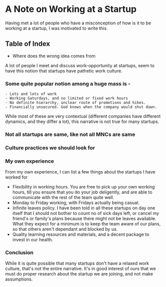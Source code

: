 # A Note on Working at a Startup

Having met a lot of people who have a misconception of how is it to be working at a startup, I was motivated to write this.

## Table of Index

- Where does the wrong idea comes from

A lot of people I meet and discuss work-opportunity at startups, seem to have this notion that startups have pathetic work culture.

### Some quite popular notion among a huge mass is -

    - Lots and lots of work
    - Working Saturdays, and no limited or fixed work hours
    - No definite hierarchy, unclear route of promotions and hikes.
    - Financially unsecured. God knows when the company would shut down.

While most of these are very contextual (different companies have different dynamics, and they differ a lot), this narrative is not true for many startups.

### Not all startups are same, like not all MNCs are same

### Culture practices we should look for

### My own experience

From my own experience, I can list a few things about the startups I have worked for

- Flexibility in working hours.
  You are free to pick up your own working hours, till you ensure that you do your job deligently, and are able to communicate with the rest of the team quite well.
- Monday to Friday working, with Fridays actually being casual.
- Infinite leaves policy.
  I have been told in all these startups on day one itself that I should not bother to count no of sick days left, or cancel my friend's or family's plans because there might not be leaves available.
  What they expect for a minimum is to keep the team aware of our plans, so that others aren't dependant and blocked by us.
- Quality learning resources and materials, and a decent package to invest in our health.

### Conclusion

While it is quite possible that many startups don't have a relaxed work culture, that's not the entire narrative.
It's in good interest of ours that we must do proper research about the startup we are joining, and not make assumptions.
